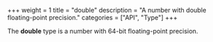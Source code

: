 +++
weight = 1
title = "double"
description = "A number with double floating-point precision."
categories = ["API", "Type"]
+++

The **double** type is a number with 64-bit floating-point precision.